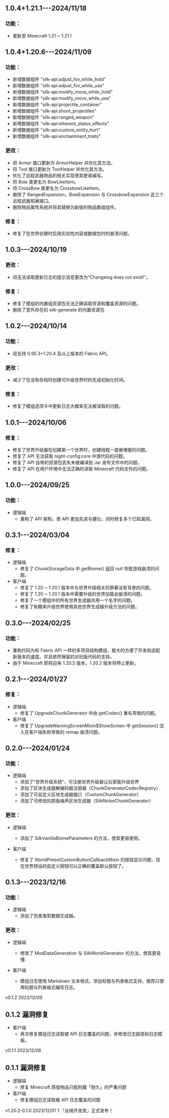 ## 1.0.4+1.21.1---2024/11/18

### 功能：

- 更新至 Minecraft 1.21 ~ 1.21.1

## 1.0.4+1.20.6---2024/11/09

### 功能：

- 新增数据组件 "silk-api:adjust_fov_while_hold"
- 新增数据组件 "silk-api:adjust_fov_while_use"
- 新增数据组件 "silk-api:modify_move_while_hold"
- 新增数据组件 "silk-api:modify_move_while_use"
- 新增数据组件 "silk-api:projectile_container"
- 新增数据组件 "silk-api:shoot_projectiles"
- 新增数据组件 "silk-api:ranged_weapon"
- 新增数据组件 "silk-api:inherent_status_effects"
- 新增数据组件 "silk-api:custom_entity_hurt"
- 新增数据组件 "silk-api:enchantment_traits"

### 更改：

- 将 Armor 接口更新为 ArmorHelper 并优化其方法。
- 将 Tool 接口更新为 ToolHelper 并优化其方法。
- 优化了远程武器物品的相关实现使其更易编写。
- 将 Bow 类更名为 BowLikeItem。
- 将 CrossBow 类更名为 CrossbowLikeItem。
- 删除了 RangedExpansion，BowExpansion 与 CrossbowExpansion 这三个远程武器拓展接口。
- 删除物品属性系统并将其替换为新版的物品数组组件。

### 修复：

- 修复了在世界创建时启用实验性内容或数据包时的崩溃问题。

## 1.0.3---2024/10/19

### 更改：

- 将无法读取更新日志的提示消息更改为“Changelog does not exist!”。

### 修复：

- 修复了模组的内置组资源包无法正确读取资源和覆盖资源的问题。
- 删除了意外存在的 silk-generate 的内置资源包

## 1.0.2---2024/10/14

### 功能：

- 现支持 0.95.3+1.20.4 及以上版本的 Fabric API。

### 更改：

- 减少了在没有存档时创建可升级世界时的生成初始化时间。

### 修复：

- 修复了模组选项卡中更新日志大概率无法被读取的问题。

## 1.0.1---2024/10/06

### 修复：

- 修复了世界升级器在创建第一个世界时，创建线程一直被堵塞的问题。
- 修复了 API 无法获取 night-config:core 中源代码的问题。
- 修复了 API 自带的资源包丢失未被编译到 Jar 发布文件中的问题。
- 修复了 API 在用户环境中无法正确的读取 Minecraft 代码文件的问题。

## 1.0.0---2024/09/25

### 功能：

- 逻辑端
    - 重构了 API 架构，使 API 更加先进与健壮，同时修复多个已知漏洞。

## 0.3.1---2024/03/04

### 修复：

- 逻辑端
    - 修复了 ChunkStorageData 中 getBiome() 返回 null 导致游戏崩溃的问题。
- 客户端
    - 修复了 1.20 ~ 1.20.1 版本中与世界升级相关的屏幕没有背景的问题。
    - 修复了 1.20 ~ 1.20.1 版本中需要升级的世界加载会崩溃的问题。
    - 修复了一个模组中的所有世界生成器共用一个名字的问题。
    - 修复了有概率升级世界使用其他世界生成器升级方法的问题。

## 0.3.0---2024/02/25

### 功能：

- 重构代码为和 Fabric API 一样的多项目结构模组，极大的方便了开发和适配新版本的速度。并且依然保留的对旧版代码的支持。
- 由于 Minecraft 即将迎来 1.20.5 版本，1.20.2 版本将停止更新。

## 0.2.1---2024/01/27

### 修复：

- 逻辑端
    - 修复了 UpgradeChunkGenerator 中由 getCodec() 重名导致的问题。
- 客户端
    - 修复了 UpgradeWarningScreenMixin$ShowScreen 中 getSession() 混入在客户端失败导致的 remap 崩溃问题。

## 0.2.0---2024/01/24

### 功能：

- 逻辑端
    - 添加了“世界升级系统”，可注册世界升级器让玩家能升级世界
    - 添加了区块生成器解编码器注册器（ChunkGeneratorCodecRegistry）
    - 添加了可自定义区块生成器接口（CustomChunkGenerator）
    - 添加了可修改的原版噪声区块生成器（SilkNoiseChunkGenerator）

### 更改：

- 逻辑端
    - 添加了 SilkVanillaBiomeParameters 的方法，使其更易使用。

- 客户端
    - 修复了 WorldPresetCustomButtonCallbackMixin 的按钮显示问题，现在世界预设的自定义按钮可以正确的覆盖默认按钮了。

## 0.1.3---2023/12/16

### 功能：

- 逻辑端
    - 添加了伤害类型数据生成器。

### 更改：

- 逻辑端
    - 修改了 ModDataGeneration 与 SilkWorldGenerator 的方法，使其更易懂.

- 客户端
    - 模组日志使用 Markdown 文本格式，添加标题与列表格式支持，推荐只使用标题与列表格式编写日志。

v0.1.2 2023/12/09

## 0.1.2 漏洞修复

- 客户端
    - 再次修复模组日志读取被 API 日志覆盖的问题，并修改日志路径和日志模板。

v0.1.1 2023/12/08

## 0.1.1 漏洞修复

- 逻辑端
    - 修复 Minecraft 原版物品只能附魔「耐久」的严重问题
- 客户端
    - 修复模组日志读取被 API 日志覆盖的问题

v1.20.2-0.1.0 2023/12/01
1.「丝绸开发库」正式发布！
